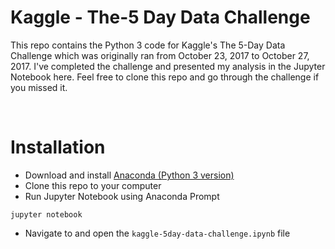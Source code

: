 # Kaggle - The-5 Day Data Challenge
This repo contains the Python 3 code for Kaggle's The 5-Day Data Challenge which was originally ran from October 23, 2017 to October 27, 2017. I've completed the challenge and presented my analysis in the Jupyter Notebook here. Feel free to clone this repo and go through the challenge if you missed it. 

<br>

# Installation
- Download and install [Anaconda (Python 3 version)](https://www.continuum.io/downloads)
- Clone this repo to your computer
- Run Jupyter Notebook using Anaconda Prompt
```
jupyter notebook
```
- Navigate to and open the `kaggle-5day-data-challenge.ipynb` file

